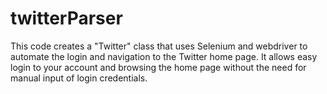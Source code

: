# twitterParser
This code creates a "Twitter" class that uses Selenium and webdriver to automate the login and navigation to the Twitter home page. It allows easy login to your account and browsing the home page without the need for manual input of login credentials.
